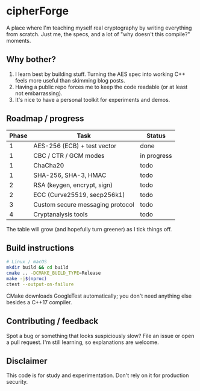 # cipherForge

A place where I'm teaching myself real cryptography by writing everything from scratch. Just me, the specs, and a lot of "why doesn't this compile?" moments.

## Why bother?

1. I learn best by building stuff. Turning the AES spec into working C++ feels more useful than skimming blog posts.
2. Having a public repo forces me to keep the code readable (or at least not embarrassing).
3. It's nice to have a personal toolkit for experiments and demos.

## Roadmap / progress

| Phase | Task | Status |
|-------|------|--------|
| 1 | AES-256 (ECB) + test vector | done |
| 1 | CBC / CTR / GCM modes | in progress |
| 1 | ChaCha20 | todo |
| 1 | SHA-256, SHA-3, HMAC | todo |
| 2 | RSA (keygen, encrypt, sign) | todo |
| 2 | ECC (Curve25519, secp256k1) | todo |
| 3 | Custom secure messaging protocol | todo |
| 4 | Cryptanalysis tools | todo |

The table will grow (and hopefully turn greener) as I tick things off.

## Build instructions

```bash
# Linux / macOS
mkdir build && cd build
cmake .. -DCMAKE_BUILD_TYPE=Release
make -j$(nproc)
ctest --output-on-failure
```

CMake downloads GoogleTest automatically; you don't need anything else besides a C++17 compiler.

## Contributing / feedback

Spot a bug or something that looks suspiciously slow? File an issue or open a pull request. I'm still learning, so explanations are welcome.

## Disclaimer

This code is for study and experimentation. Don't rely on it for production security.
